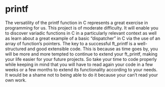# printf
The versatility of the printf function in C represents a great exercise in programming for us. This project is of moderate difficulty. It will enable you to discover variadic functions in C in a particularly relevant context as well as learn about a great example of a basic “dispatcher” in C via the use of an array of function’s pointers. The key to a successful ft_printf is a well-structured and good extensible code. This is because as time goes by, you will be more and more tempted to continue to extend your ft_printf, making your life easier for your future projects. So take your time to code properly while keeping in mind that you will have to read again your code in a few weeks or a few months to extend its functionality according to your needs. It would be a shame not to being able to do it because your can’t read your own work.
